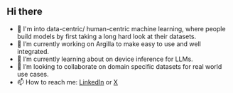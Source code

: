 ## Hi there 

- 👋 I'm into data-centric/ human-centric machine learning, where people build models by first taking a long hard look at their datasets.
- 🔭 I’m currently working on Argilla to make easy to use and well integrated.
- 🌱 I’m currently learning about on device inference for LLMs.
- 👯 I’m looking to collaborate on domain specific datasets for real world use cases.
- 📫 How to reach me: [LinkedIn](https://www.linkedin.com/in/ben-burtenshaw/) or [X](https://x.com/ben_burtenshaw)
